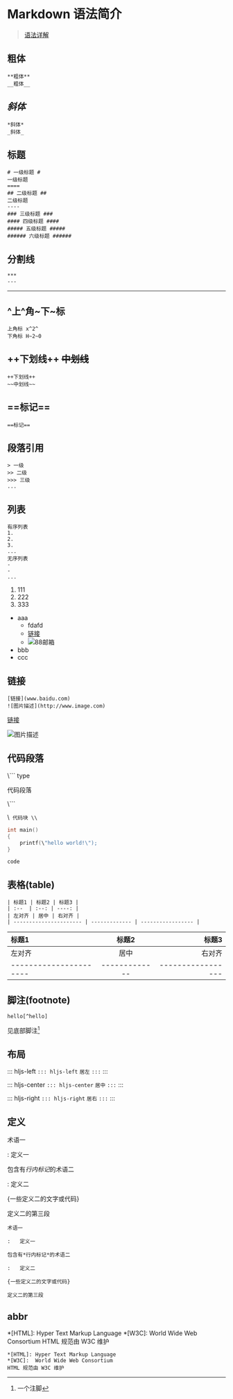 Markdown 语法简介
=============
> [语法详解](http://commonmark.org/help/)

## **粗体**
```
**粗体**
__粗体__
```
## *斜体*
```
*斜体*
_斜体_
```
## 标题
```
# 一级标题 #
一级标题
====
## 二级标题 ##
二级标题
----
### 三级标题 ###
#### 四级标题 ####
##### 五级标题 #####
###### 六级标题 ######
```
## 分割线
```
***
---
```
****
## ^上^角~下~标
```
上角标 x^2^
下角标 H~2~0
```
## ++下划线++ ~~中划线~~
```
++下划线++
~~中划线~~
```
## ==标记==
```
==标记==
```
## 段落引用
```
> 一级
>> 二级
>>> 三级
...
```

## 列表
```
有序列表
1.
2.
3.
...
无序列表
-
-
...
```

1. 111
2. 222
3. 333

- aaa
  - fdafd
  - [链接](www.baidu.com)
  - ![88邮箱](https://p.88y.cn/a/m/v20220627-1cff5560/static-mail.88.com/img/88-h.4acf98d5.png)
- bbb
- ccc

## 链接
```
[链接](www.baidu.com)
![图片描述](http://www.image.com)
```

[链接](www.baidu.com)

![图片描述](https://p.88y.cn/a/m/v20220627-1cff5560/static-mail.88.com/img/88-h.4acf98d5.png)

## 代码段落
\\``` type

代码段落

\\```

\\` 代码块 \\`

```c++
int main()
{
    printf(\"hello world!\");
}
```
`code`
## 表格(table)
```
| 标题1 | 标题2 | 标题3 |
| :--  | :--: | ----: |
| 左对齐 | 居中 | 右对齐 |
| ---------------------- | ------------- | ----------------- |
```
| 标题1 | 标题2 | 标题3 |
| :--  | :--: | ----: |
| 左对齐 | 居中 | 右对齐 |
| ---------------------- | ------------- | ----------------- |
## 脚注(footnote)
```
hello[^hello]
```

见底部脚注[^hello]

[^hello]: 一个注脚

## 布局

::: hljs-left
`::: hljs-left`
`居左`
`:::`
:::

::: hljs-center
`::: hljs-center`
`居中`
`:::`
:::

::: hljs-right
`::: hljs-right`
`居右`
`:::`
:::

## 定义

术语一

:   定义一

包含有*行内标记*的术语二

:   定义二

{一些定义二的文字或代码}

定义二的第三段

```
术语一

:   定义一

包含有*行内标记*的术语二

:   定义二

{一些定义二的文字或代码}

定义二的第三段

```

## abbr
*[HTML]: Hyper Text Markup Language
*[W3C]:  World Wide Web Consortium
HTML 规范由 W3C 维护
```
*[HTML]: Hyper Text Markup Language
*[W3C]:  World Wide Web Consortium
HTML 规范由 W3C 维护
```
